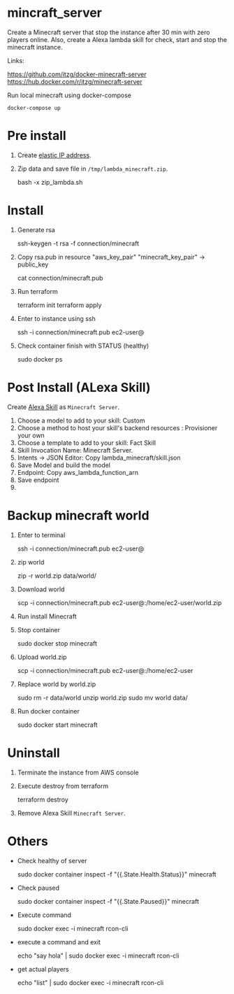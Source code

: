 # mincraft_server

Create a Minecraft server that stop the 
instance after 30 min with zero players online.
Also, create a Alexa lambda skill for check,
start and stop the minecraft instance.

Links:

https://github.com/itzg/docker-minecraft-server
https://hub.docker.com/r/itzg/minecraft-server

Run local minecraft using docker-compose

    docker-compose up


# Pre install
 
1. Create [elastic IP address](https://console.aws.amazon.com/vpc/home?region=us-east-1#Addresses:).

2. Zip data and save file in `/tmp/lambda_minecraft.zip`.

    
    bash -x zip_lambda.sh

# Install

1. Generate rsa


    ssh-keygen -t rsa -f connection/minecraft
    
2. Copy rsa.pub in resource "aws_key_pair" "minecraft_key_pair" -> public_key


    cat connection/minecraft.pub
    
3. Run terraform

    
    terraform init
    terraform apply

4. Enter to instance using ssh


    ssh -i connection/minecraft.pub ec2-user@<ip>

5. Check container finish  with STATUS (healthy)

    
    sudo docker ps

# Post Install (ALexa Skill)

Create [Alexa Skill](https://developer.amazon.com/alexa/console/ask) 
as `Minecraft Server`.

1. Choose a model to add to your skill: Custom
2. Choose a method to host your skill's backend resources : Provisioner your own 
3. Choose a template to add to your skill: Fact Skill
4. Skill Invocation Name: Minecraft Server.
5. Intents -> JSON Editor: Copy lambda_minecraft/skill.json
6. Save Model and build the model
7. Endpoint: Copy aws_lambda_function_arn
8. Save endpoint
9. 

# Backup minecraft world

1. Enter to terminal


    ssh -i connection/minecraft.pub ec2-user@<ip>
    
2. zip world


    zip -r world.zip data/world/

3. Download world

    
    scp -i connection/minecraft.pub ec2-user@<ip>:/home/ec2-user/world.zip <path world zip> 

4. Run install Minecraft

5. Stop container


    sudo docker stop minecraft

6. Upload world.zip

    
    scp -i connection/minecraft.pub <path world zip> ec2-user@<ip>:/home/ec2-user

7. Replace world by world.zip

    
    sudo rm -r data/world
    unzip world.zip
    sudo mv world data/

8. Run docker container


    sudo docker start minecraft



# Uninstall

1. Terminate the instance from AWS console

2. Execute destroy from terraform

    
    terraform destroy
    
3. Remove Alexa Skill `Minecraft Server`.


# Others

* Check healthy of server


    sudo docker container inspect -f "{{.State.Health.Status}}" minecraft

* Check paused


    sudo docker container inspect -f "{{.State.Paused}}" minecraft

* Execute command


    sudo docker exec -i minecraft rcon-cli
    

* execute a command and exit


    echo "say hola" | sudo docker exec -i minecraft rcon-cli

* get actual players

    
    echo "list" | sudo docker exec -i minecraft rcon-cli
